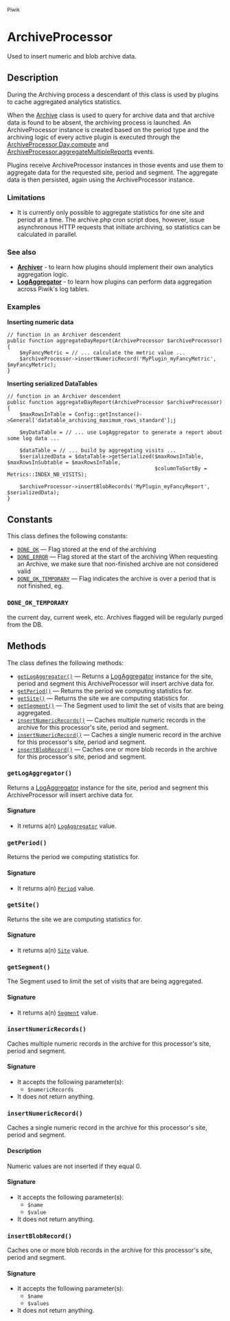 <small>Piwik</small>

ArchiveProcessor
================

Used to insert numeric and blob archive data.

Description
-----------

During the Archiving process a descendant of this class is used by plugins
to cache aggregated analytics statistics.

When the [Archive](#) class is used to query for archive data and that archive
data is found to be absent, the archiving process is launched. An ArchiveProcessor
instance is created based on the period type and the archiving logic of every
active plugin is executed through the [ArchiveProcessor.Day.compute](#) and
[ArchiveProcessor.aggregateMultipleReports](#) events.

Plugins receive ArchiveProcessor instances in those events and use them to
aggregate data for the requested site, period and segment. The aggregate
data is then persisted, again using the ArchiveProcessor instance.

### Limitations

- It is currently only possible to aggregate statistics for one site and period
at a time. The archive.php cron script does, however, issue asynchronous HTTP
requests that initiate archiving, so statistics can be calculated in parallel.

### See also

- **[Archiver](#)** - to learn how plugins should implement their own analytics
                      aggregation logic.
- **[LogAggregator](#)** - to learn how plugins can perform data aggregation
                           across Piwik's log tables.

### Examples

**Inserting numeric data**

    // function in an Archiver descendent
    public function aggregateDayReport(ArchiveProcessor $archiveProcessor)
    {
        $myFancyMetric = // ... calculate the metric value ...
        $archiveProcessor->insertNumericRecord('MyPlugin_myFancyMetric', $myFancyMetric);
    }

**Inserting serialized DataTables**

    // function in an Archiver descendent
    public function aggregateDayReport(ArchiveProcessor $archiveProcessor)
    {
        $maxRowsInTable = Config::getInstance()->General['datatable_archiving_maximum_rows_standard'];j

        $myDataTable = // ... use LogAggregator to generate a report about some log data ...
    
        $dataTable = // ... build by aggregating visits ...
        $serializedData = $dataTable->getSerialized($maxRowsInTable, $maxRowsInSubtable = $maxRowsInTable,
                                                    $columnToSortBy = Metrics::INDEX_NB_VISITS);
        
        $archiveProcessor->insertBlobRecords('MyPlugin_myFancyReport', $serializedData);
    }


Constants
---------

This class defines the following constants:

- [`DONE_OK`](#DONE_OK) &mdash; Flag stored at the end of the archiving
- [`DONE_ERROR`](#DONE_ERROR) &mdash; Flag stored at the start of the archiving When requesting an Archive, we make sure that non-finished archive are not considered valid
- [`DONE_OK_TEMPORARY`](#DONE_OK_TEMPORARY) &mdash; Flag indicates the archive is over a period that is not finished, eg.

<a name="done_ok_temporary" id="done_ok_temporary"></a>
### `DONE_OK_TEMPORARY`

the current day, current week, etc.
Archives flagged will be regularly purged from the DB.

Methods
-------

The class defines the following methods:

- [`getLogAggregator()`](#getLogAggregator) &mdash; Returns a [LogAggregator](#) instance for the site, period and segment this ArchiveProcessor will insert archive data for.
- [`getPeriod()`](#getPeriod) &mdash; Returns the period we computing statistics for.
- [`getSite()`](#getSite) &mdash; Returns the site we are computing statistics for.
- [`getSegment()`](#getSegment) &mdash; The Segment used to limit the set of visits that are being aggregated.
- [`insertNumericRecords()`](#insertNumericRecords) &mdash; Caches multiple numeric records in the archive for this processor's site, period and segment.
- [`insertNumericRecord()`](#insertNumericRecord) &mdash; Caches a single numeric record in the archive for this processor's site, period and segment.
- [`insertBlobRecord()`](#insertBlobRecord) &mdash; Caches one or more blob records in the archive for this processor's site, period and segment.

<a name="getlogaggregator" id="getlogaggregator"></a>
### `getLogAggregator()`

Returns a [LogAggregator](#) instance for the site, period and segment this ArchiveProcessor will insert archive data for.

#### Signature

- It returns a(n) [`LogAggregator`](../Piwik/DataAccess/LogAggregator.md) value.

<a name="getperiod" id="getperiod"></a>
### `getPeriod()`

Returns the period we computing statistics for.

#### Signature

- It returns a(n) [`Period`](../Piwik/Period.md) value.

<a name="getsite" id="getsite"></a>
### `getSite()`

Returns the site we are computing statistics for.

#### Signature

- It returns a(n) [`Site`](../Piwik/Site.md) value.

<a name="getsegment" id="getsegment"></a>
### `getSegment()`

The Segment used to limit the set of visits that are being aggregated.

#### Signature

- It returns a(n) [`Segment`](../Piwik/Segment.md) value.

<a name="insertnumericrecords" id="insertnumericrecords"></a>
### `insertNumericRecords()`

Caches multiple numeric records in the archive for this processor's site, period and segment.

#### Signature

- It accepts the following parameter(s):
    - `$numericRecords`
- It does not return anything.

<a name="insertnumericrecord" id="insertnumericrecord"></a>
### `insertNumericRecord()`

Caches a single numeric record in the archive for this processor's site, period and segment.

#### Description

Numeric values are not inserted if they equal 0.

#### Signature

- It accepts the following parameter(s):
    - `$name`
    - `$value`
- It does not return anything.

<a name="insertblobrecord" id="insertblobrecord"></a>
### `insertBlobRecord()`

Caches one or more blob records in the archive for this processor's site, period and segment.

#### Signature

- It accepts the following parameter(s):
    - `$name`
    - `$values`
- It does not return anything.

